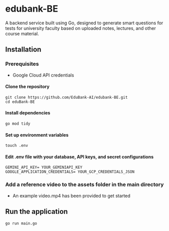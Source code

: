 # edubank-BE

A backend service built using Go, designed to generate smart questions for tests for university faculty based on uploaded notes, lectures, and other course material.

## Installation

### Prerequisites

- Google Cloud API credentials

#### Clone the repository
```
git clone https://github.com/EduBank-AI/edubank-BE.git
cd eduBank-BE
```
#### Install dependencies
```
go mod tidy
```
#### Set up environment variables
```
touch .env
```

#### Edit .env file with your database, API keys, and secret configurations

```
GEMINI_API_KEY= YOUR_GEMINIAPI_KEY
GOOGLE_APPLICATION_CREDENTIALS= YOUR_GCP_CREDENTIALS_JSON
```

### Add a reference video to the assets folder in the main directory
- An example video.mp4 has been provided to get started

## Run the application

```
go run main.go
```
